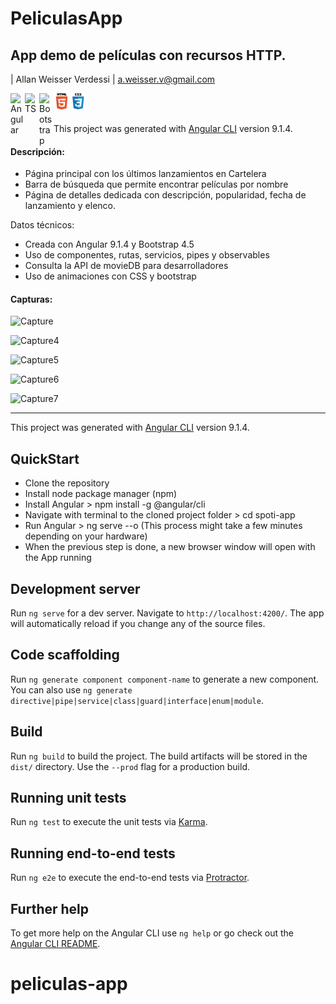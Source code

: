 # PeliculasApp
## App demo de películas con recursos HTTP.
| Allan Weisser Verdessi
| a.weisser.v@gmail.com

<img align="left" alt="Angular" width="23px" src="https://user-images.githubusercontent.com/19677373/135019551-2c513f0a-69f6-49f8-b525-923b7bb9ffb6.png" />
<img align="left" alt="TS" width="23px" src="https://user-images.githubusercontent.com/19677373/135018966-b1ee5d5a-a442-4564-9daa-47bab1a6f7a9.png" />
<img align="left" alt="Bootstrap" width="23px" src="https://user-images.githubusercontent.com/19677373/135018970-237c147b-2e25-477f-845b-5ff74c07294b.png" />
<img align="left" alt="HTML5" width="26px" src="https://raw.githubusercontent.com/github/explore/80688e429a7d4ef2fca1e82350fe8e3517d3494d/topics/html/html.png" />
<img align="left" alt="CSS3" width="26px" src="https://raw.githubusercontent.com/github/explore/80688e429a7d4ef2fca1e82350fe8e3517d3494d/topics/css/css.png" />

<br><br>

This project was generated with [Angular CLI](https://github.com/angular/angular-cli) version 9.1.4.

#### Descripción:

  - Página principal con los últimos lanzamientos en Cartelera
  - Barra de búsqueda que permite encontrar películas por nombre
  - Página de detalles dedicada con descripción, popularidad, fecha de lanzamiento y elenco.

Datos técnicos:

  - Creada con Angular 9.1.4 y Bootstrap 4.5
  - Uso de componentes, rutas, servicios, pipes y observables
  - Consulta la API de movieDB para desarrolladores
  - Uso de animaciones con CSS y bootstrap
  
  
  
  #### Capturas:
  
![Capture](https://user-images.githubusercontent.com/19677373/119238943-b3306c80-bb13-11eb-99a6-2704b9fd75c4.PNG)

![Capture4](https://user-images.githubusercontent.com/19677373/119238945-b62b5d00-bb13-11eb-82a0-a2f18050655c.PNG)

![Capture5](https://user-images.githubusercontent.com/19677373/119238950-b88db700-bb13-11eb-9780-5a18b271dab1.PNG)

![Capture6](https://user-images.githubusercontent.com/19677373/119238951-baf01100-bb13-11eb-9a60-89cd2c71a7fd.PNG)

![Capture7](https://user-images.githubusercontent.com/19677373/119238953-bcb9d480-bb13-11eb-919d-f45b6994a123.PNG)

----------

This project was generated with [Angular CLI](https://github.com/angular/angular-cli) version 9.1.4.


## QuickStart

- Clone the repository
- Install node package manager (npm)
- Install Angular > npm install -g @angular/cli
- Navigate with terminal to the cloned project folder > cd spoti-app
- Run Angular > ng serve --o (This process might take a few minutes depending on your hardware)
- When the previous step is done, a new browser window will open with the App running


## Development server

Run `ng serve` for a dev server. Navigate to `http://localhost:4200/`. The app will automatically reload if you change any of the source files.

## Code scaffolding

Run `ng generate component component-name` to generate a new component. You can also use `ng generate directive|pipe|service|class|guard|interface|enum|module`.

## Build

Run `ng build` to build the project. The build artifacts will be stored in the `dist/` directory. Use the `--prod` flag for a production build.

## Running unit tests

Run `ng test` to execute the unit tests via [Karma](https://karma-runner.github.io).

## Running end-to-end tests

Run `ng e2e` to execute the end-to-end tests via [Protractor](http://www.protractortest.org/).

## Further help

To get more help on the Angular CLI use `ng help` or go check out the [Angular CLI README](https://github.com/angular/angular-cli/blob/master/README.md).
# peliculas-app

